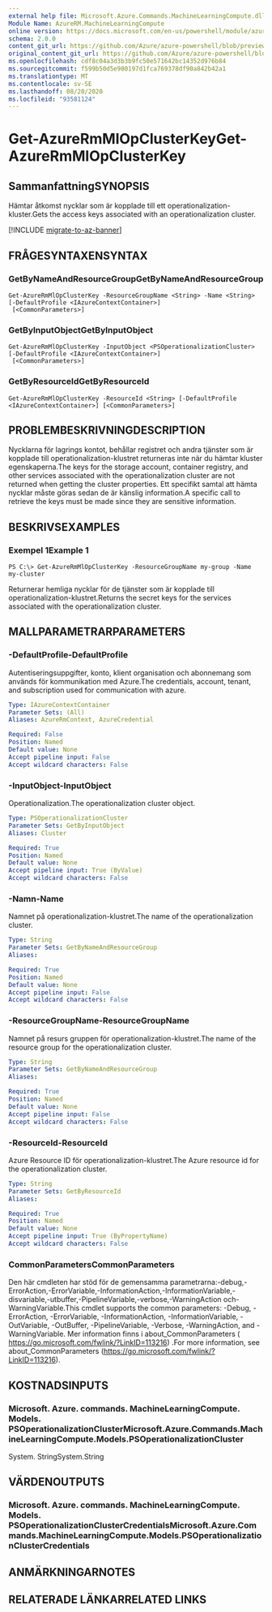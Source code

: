 ```yaml
---
external help file: Microsoft.Azure.Commands.MachineLearningCompute.dll-Help.xml
Module Name: AzureRM.MachineLearningCompute
online version: https://docs.microsoft.com/en-us/powershell/module/azurerm.machinelearningcompute/get-azurermmlopclusterkey
schema: 2.0.0
content_git_url: https://github.com/Azure/azure-powershell/blob/preview/src/ResourceManager/MachineLearningCompute/Commands.MachineLearningCompute/help/Get-AzureRmMlOpClusterKey.md
original_content_git_url: https://github.com/Azure/azure-powershell/blob/preview/src/ResourceManager/MachineLearningCompute/Commands.MachineLearningCompute/help/Get-AzureRmMlOpClusterKey.md
ms.openlocfilehash: cdf8c04a3d3b3b9fc50e571642bc14352d976b84
ms.sourcegitcommit: f599b50d5e980197d1fca769378df90a842b42a1
ms.translationtype: MT
ms.contentlocale: sv-SE
ms.lasthandoff: 08/20/2020
ms.locfileid: "93581124"
---
```

# <span data-ttu-id="1ff07-101">Get-AzureRmMlOpClusterKey</span><span class="sxs-lookup"><span data-stu-id="1ff07-101">Get-AzureRmMlOpClusterKey</span></span>

## <span data-ttu-id="1ff07-102">Sammanfattning</span><span class="sxs-lookup"><span data-stu-id="1ff07-102">SYNOPSIS</span></span>
<span data-ttu-id="1ff07-103">Hämtar åtkomst nycklar som är kopplade till ett operationalization-kluster.</span><span class="sxs-lookup"><span data-stu-id="1ff07-103">Gets the access keys associated with an operationalization cluster.</span></span>

[!INCLUDE [migrate-to-az-banner](../../includes/migrate-to-az-banner.md)]

## <span data-ttu-id="1ff07-104">FRÅGESYNTAXEN</span><span class="sxs-lookup"><span data-stu-id="1ff07-104">SYNTAX</span></span>

### <span data-ttu-id="1ff07-105">GetByNameAndResourceGroup</span><span class="sxs-lookup"><span data-stu-id="1ff07-105">GetByNameAndResourceGroup</span></span>
```
Get-AzureRmMlOpClusterKey -ResourceGroupName <String> -Name <String> [-DefaultProfile <IAzureContextContainer>]
 [<CommonParameters>]
```

### <span data-ttu-id="1ff07-106">GetByInputObject</span><span class="sxs-lookup"><span data-stu-id="1ff07-106">GetByInputObject</span></span>
```
Get-AzureRmMlOpClusterKey -InputObject <PSOperationalizationCluster> [-DefaultProfile <IAzureContextContainer>]
 [<CommonParameters>]
```

### <span data-ttu-id="1ff07-107">GetByResourceId</span><span class="sxs-lookup"><span data-stu-id="1ff07-107">GetByResourceId</span></span>
```
Get-AzureRmMlOpClusterKey -ResourceId <String> [-DefaultProfile <IAzureContextContainer>] [<CommonParameters>]
```

## <span data-ttu-id="1ff07-108">PROBLEMBESKRIVNING</span><span class="sxs-lookup"><span data-stu-id="1ff07-108">DESCRIPTION</span></span>
<span data-ttu-id="1ff07-109">Nycklarna för lagrings kontot, behållar registret och andra tjänster som är kopplade till operationalization-klustret returneras inte när du hämtar kluster egenskaperna.</span><span class="sxs-lookup"><span data-stu-id="1ff07-109">The keys for the storage account, container registry, and other services associated with the operationalization cluster are not returned when getting the cluster properties.</span></span> <span data-ttu-id="1ff07-110">Ett specifikt samtal att hämta nycklar måste göras sedan de är känslig information.</span><span class="sxs-lookup"><span data-stu-id="1ff07-110">A specific call to retrieve the keys must be made since they are sensitive information.</span></span>

## <span data-ttu-id="1ff07-111">BESKRIVS</span><span class="sxs-lookup"><span data-stu-id="1ff07-111">EXAMPLES</span></span>

### <span data-ttu-id="1ff07-112">Exempel 1</span><span class="sxs-lookup"><span data-stu-id="1ff07-112">Example 1</span></span>
```
PS C:\> Get-AzureRmMlOpClusterKey -ResourceGroupName my-group -Name my-cluster
```

<span data-ttu-id="1ff07-113">Returnerar hemliga nycklar för de tjänster som är kopplade till operationalization-klustret.</span><span class="sxs-lookup"><span data-stu-id="1ff07-113">Returns the secret keys for the services associated with the operationalization cluster.</span></span>

## <span data-ttu-id="1ff07-114">MALLPARAMETRAR</span><span class="sxs-lookup"><span data-stu-id="1ff07-114">PARAMETERS</span></span>

### <span data-ttu-id="1ff07-115">-DefaultProfile</span><span class="sxs-lookup"><span data-stu-id="1ff07-115">-DefaultProfile</span></span>
<span data-ttu-id="1ff07-116">Autentiseringsuppgifter, konto, klient organisation och abonnemang som används för kommunikation med Azure.</span><span class="sxs-lookup"><span data-stu-id="1ff07-116">The credentials, account, tenant, and subscription used for communication with azure.</span></span>

```yaml
Type: IAzureContextContainer
Parameter Sets: (All)
Aliases: AzureRmContext, AzureCredential

Required: False
Position: Named
Default value: None
Accept pipeline input: False
Accept wildcard characters: False
```

### <span data-ttu-id="1ff07-117">-InputObject</span><span class="sxs-lookup"><span data-stu-id="1ff07-117">-InputObject</span></span>
<span data-ttu-id="1ff07-118">Operationalization.</span><span class="sxs-lookup"><span data-stu-id="1ff07-118">The operationalization cluster object.</span></span>

```yaml
Type: PSOperationalizationCluster
Parameter Sets: GetByInputObject
Aliases: Cluster

Required: True
Position: Named
Default value: None
Accept pipeline input: True (ByValue)
Accept wildcard characters: False
```

### <span data-ttu-id="1ff07-119">-Namn</span><span class="sxs-lookup"><span data-stu-id="1ff07-119">-Name</span></span>
<span data-ttu-id="1ff07-120">Namnet på operationalization-klustret.</span><span class="sxs-lookup"><span data-stu-id="1ff07-120">The name of the operationalization cluster.</span></span>

```yaml
Type: String
Parameter Sets: GetByNameAndResourceGroup
Aliases: 

Required: True
Position: Named
Default value: None
Accept pipeline input: False
Accept wildcard characters: False
```

### <span data-ttu-id="1ff07-121">-ResourceGroupName</span><span class="sxs-lookup"><span data-stu-id="1ff07-121">-ResourceGroupName</span></span>
<span data-ttu-id="1ff07-122">Namnet på resurs gruppen för operationalization-klustret.</span><span class="sxs-lookup"><span data-stu-id="1ff07-122">The name of the resource group for the operationalization cluster.</span></span>

```yaml
Type: String
Parameter Sets: GetByNameAndResourceGroup
Aliases: 

Required: True
Position: Named
Default value: None
Accept pipeline input: False
Accept wildcard characters: False
```

### <span data-ttu-id="1ff07-123">-ResourceId</span><span class="sxs-lookup"><span data-stu-id="1ff07-123">-ResourceId</span></span>
<span data-ttu-id="1ff07-124">Azure Resource ID för operationalization-klustret.</span><span class="sxs-lookup"><span data-stu-id="1ff07-124">The Azure resource id for the operationalization cluster.</span></span>

```yaml
Type: String
Parameter Sets: GetByResourceId
Aliases: 

Required: True
Position: Named
Default value: None
Accept pipeline input: True (ByPropertyName)
Accept wildcard characters: False
```

### <span data-ttu-id="1ff07-125">CommonParameters</span><span class="sxs-lookup"><span data-stu-id="1ff07-125">CommonParameters</span></span>
<span data-ttu-id="1ff07-126">Den här cmdleten har stöd för de gemensamma parametrarna:-debug,-ErrorAction,-ErrorVariable,-InformationAction,-InformationVariable,-disvariable,-utbuffer,-PipelineVariable,-verbose,-WarningAction och-WarningVariable.</span><span class="sxs-lookup"><span data-stu-id="1ff07-126">This cmdlet supports the common parameters: -Debug, -ErrorAction, -ErrorVariable, -InformationAction, -InformationVariable, -OutVariable, -OutBuffer, -PipelineVariable, -Verbose, -WarningAction, and -WarningVariable.</span></span> <span data-ttu-id="1ff07-127">Mer information finns i about_CommonParameters ( https://go.microsoft.com/fwlink/?LinkID=113216) .</span><span class="sxs-lookup"><span data-stu-id="1ff07-127">For more information, see about_CommonParameters (https://go.microsoft.com/fwlink/?LinkID=113216).</span></span>

## <span data-ttu-id="1ff07-128">KOSTNADS</span><span class="sxs-lookup"><span data-stu-id="1ff07-128">INPUTS</span></span>

### <span data-ttu-id="1ff07-129">Microsoft. Azure. commands. MachineLearningCompute. Models. PSOperationalizationCluster</span><span class="sxs-lookup"><span data-stu-id="1ff07-129">Microsoft.Azure.Commands.MachineLearningCompute.Models.PSOperationalizationCluster</span></span>
<span data-ttu-id="1ff07-130">System. String</span><span class="sxs-lookup"><span data-stu-id="1ff07-130">System.String</span></span>

## <span data-ttu-id="1ff07-131">VÄRDEN</span><span class="sxs-lookup"><span data-stu-id="1ff07-131">OUTPUTS</span></span>

### <span data-ttu-id="1ff07-132">Microsoft. Azure. commands. MachineLearningCompute. Models. PSOperationalizationClusterCredentials</span><span class="sxs-lookup"><span data-stu-id="1ff07-132">Microsoft.Azure.Commands.MachineLearningCompute.Models.PSOperationalizationClusterCredentials</span></span>

## <span data-ttu-id="1ff07-133">ANMÄRKNINGAR</span><span class="sxs-lookup"><span data-stu-id="1ff07-133">NOTES</span></span>

## <span data-ttu-id="1ff07-134">RELATERADE LÄNKAR</span><span class="sxs-lookup"><span data-stu-id="1ff07-134">RELATED LINKS</span></span>

